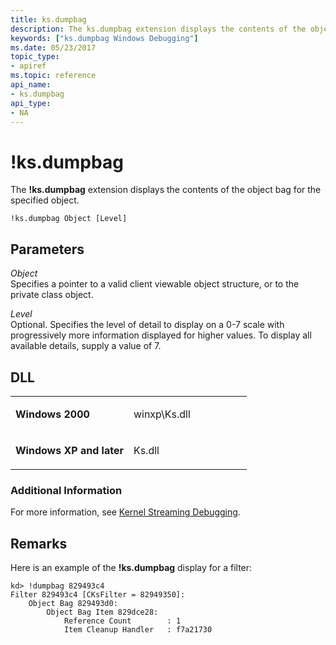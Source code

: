 ```yaml
---
title: ks.dumpbag
description: The ks.dumpbag extension displays the contents of the object bag for the specified object.
keywords: ["ks.dumpbag Windows Debugging"]
ms.date: 05/23/2017
topic_type:
- apiref
ms.topic: reference
api_name:
- ks.dumpbag
api_type:
- NA
---
```


# !ks.dumpbag


The **!ks.dumpbag** extension displays the contents of the object bag for the specified object.

```dbgcmd
!ks.dumpbag Object [Level]  
```

## Parameters


<span id="_______Object______"></span><span id="_______object______"></span><span id="_______OBJECT______"></span> *Object*   
Specifies a pointer to a valid client viewable object structure, or to the private class object.

<span id="_______Level______"></span><span id="_______level______"></span><span id="_______LEVEL______"></span> *Level*   
Optional. Specifies the level of detail to display on a 0-7 scale with progressively more information displayed for higher values. To display all available details, supply a value of 7.

## DLL

<table>
<colgroup>
<col width="50%" />
<col width="50%" />
</colgroup>
<tbody>
<tr class="odd">
<td align="left"><p><strong>Windows 2000</strong></p></td>
<td align="left"><p>winxp\Ks.dll</p></td>
</tr>
<tr class="even">
<td align="left"><p><strong>Windows XP and later</strong></p></td>
<td align="left"><p>Ks.dll</p></td>
</tr>
</tbody>
</table>

 

### Additional Information

For more information, see [Kernel Streaming Debugging](../debugger/kernel-streaming-debugging.md).

## Remarks

Here is an example of the **!ks.dumpbag** display for a filter:

```dbgcmd
kd> !dumpbag 829493c4
Filter 829493c4 [CKsFilter = 82949350]:
    Object Bag 829493d0:
        Object Bag Item 829dce28:
            Reference Count        : 1
            Item Cleanup Handler   : f7a21730
```

 

 





